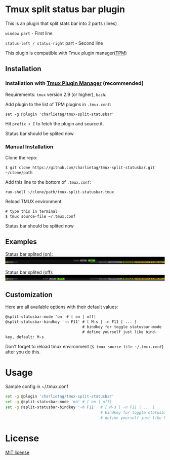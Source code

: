 # Tmux split status bar plugin

This is an plugin that split stats bar into 2 parts (lines)

  `window part` - First line

  `status-left / status-right` part - Second line

This plugin is compatible with Tmux plugin manager([TPM](https://github.com/tmux-plugins/tpm))

## Installation
### Installation with [Tmux Plugin Manager](https://github.com/tmux-plugins/tpm) (recommended)

Requirements: `tmux` version 2.9 (or higher), `bash`.

Add plugin to the list of TPM plugins in `.tmux.conf`:

    set -g @plugin 'charlietag/tmux-split-statusbar'

Hit `prefix + I` to fetch the plugin and source it.

Status bar should be splited now

### Manual Installation

Clone the repo:

    $ git clone https://github.com/charlietag/tmux-split-statusbar.git ~/clone/path

Add this line to the bottom of `.tmux.conf`:

    run-shell ~/clone/path/tmux-split-statusbar.tmux

Reload TMUX environment:

    # type this in terminal
    $ tmux source-file ~/.tmux.conf

Status bar should be splited now


## Examples

Status bar splited (on):<br/>
![split-statusbar-mode-on](/screenshots/split-statusbar-mode-on.png)

Status bar splited (off):<br/>
![split-statusbar-mode-off](/screenshots/split-statusbar-mode-off.png)



## Customization

Here are all available options with their default values:

```shell
@split-statusbar-mode 'on' # [ on | off]
@split-statusbar-bindkey '-n F11' # [ M-s | -n F11 | ... ]
                                  # bindkey for toggle statusbar-mode
                                  # define yourself just like bind-key, default: M-s
```

Don't forget to reload tmux environment (`$ tmux source-file ~/.tmux.conf`)
after you do this.


# Usage


Sample config in ~/.tmux.conf

```bash
set -g @plugin 'charlietag/tmux-split-statusbar'
set -g @split-statusbar-mode 'on' # [ on | off]
set -g @split-statusbar-bindkey '-n F11'  # [ M-s | -n F11 | ... ]
                                          # bindkey for toggle statusbar-mode
                                          # define yourself just like bind-key, default: M-s
```

# License

[MIT license](https://opensource.org/licenses/MIT)
